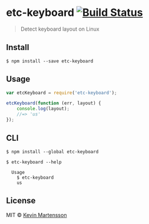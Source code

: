# etc-keyboard [![Build Status](https://travis-ci.org/kevva/etc-keyboard.svg?branch=master)](https://travis-ci.org/kevva/etc-keyboard)

> Detect keyboard layout on Linux


## Install

```
$ npm install --save etc-keyboard
```


## Usage

```js
var etcKeyboard = require('etc-keyboard');

etcKeyboard(function (err, layout) {
	console.log(layout);
	//=> 'us'
});
```


## CLI

```
$ npm install --global etc-keyboard
```

```
$ etc-keyboard --help

  Usage
    $ etc-keyboard
    us
```


## License

MIT © [Kevin Martensson](http://github.com/kevva)
